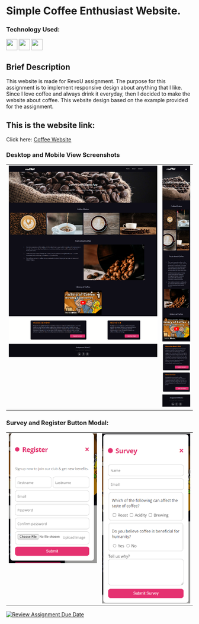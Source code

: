 # Simple Coffee Enthusiast Website.

### Technology Used:

<p align="left">
<img src="https://cdn.jsdelivr.net/gh/devicons/devicon/icons/html5/html5-original.svg" width="30"
                height="30" />
<img src="https://cdn.jsdelivr.net/gh/devicons/devicon/icons/css3/css3-original.svg" width="30"
                height="30" />
<img src="https://cdn.jsdelivr.net/gh/devicons/devicon/icons/javascript/javascript-original.svg" width="30"
                height="30" />
                </p>

## Brief Description

This website is made for RevoU assignment.
The purpose for this assignment is to implement responsive design about anything that I like. Since I love coffee and always drink it everyday, then I decided to make the website about coffee. This website design based on the example provided for the assignment.

## This is the website link:

Click here: [Coffee Website](https://steffan-revou-week2.netlify.app/)

### Desktop and Mobile View Screenshots

<table>
  <tr>
    <td align="center" style="vertical-align: top;">
      <img src="./assets/imgs/desktop.png" width="800" alt="Desktop View">
    </td>
    <td align="center">
      <img src="./assets/imgs/mobile.png" width="150" alt="Mobile View">
    </td>
  </tr>
</table>

### Survey and Register Button Modal:

<table>
  <tr>
    <td align="center" style="vertical-align: top;">
      <img src="./assets/imgs/reg.png" width="400" alt="Desktop View">
    </td>
    <td align="center">
      <img src="./assets/imgs/survey.png" width="400" alt="Mobile View">
    </td>
  </tr>
</table>

[![Review Assignment Due Date](https://classroom.github.com/assets/deadline-readme-button-24ddc0f5d75046c5622901739e7c5dd533143b0c8e959d652212380cedb1ea36.svg)](https://classroom.github.com/a/6H2sAzcR)
